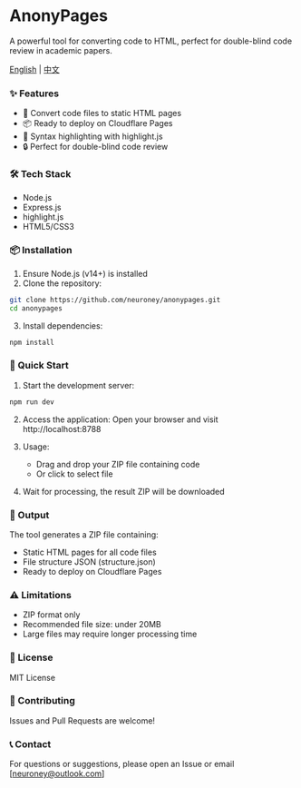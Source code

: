 # AnonyPages

A powerful tool for converting code to HTML, perfect for double-blind code review in academic papers.

[English](README.md) | [中文](READMEcn.md)


### ✨ Features

- 🚀 Convert code files to static HTML pages
- 📦 Ready to deploy on Cloudflare Pages
- 🎨 Syntax highlighting with highlight.js
- 🔒 Perfect for double-blind code review

### 🛠️ Tech Stack

- Node.js
- Express.js
- highlight.js
- HTML5/CSS3

### 📦 Installation

1. Ensure Node.js (v14+) is installed
2. Clone the repository:
```bash
git clone https://github.com/neuroney/anonypages.git
cd anonypages
```

3. Install dependencies:
```bash
npm install
```

### 🚀 Quick Start

1. Start the development server:
```bash
npm run dev
```

2. Access the application:
Open your browser and visit http://localhost:8788

3. Usage:
   - Drag and drop your ZIP file containing code
   - Or click to select file

4. Wait for processing, the result ZIP will be downloaded

### 📄 Output

The tool generates a ZIP file containing:
- Static HTML pages for all code files
- File structure JSON (structure.json)
- Ready to deploy on Cloudflare Pages

### ⚠️ Limitations

- ZIP format only
- Recommended file size: under 20MB
- Large files may require longer processing time

### 📝 License

MIT License

### 🤝 Contributing

Issues and Pull Requests are welcome!

### 📞 Contact

For questions or suggestions, please open an Issue or email [neuroney@outlook.com]